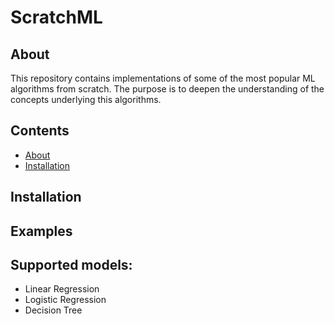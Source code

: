# ScratchML
## About
This repository contains implementations of some of the most popular ML algorithms from scratch. The purpose is to deepen the understanding of the concepts underlying this algorithms.

## Contents
- [About](#about)
- [Installation](#)

## Installation

## Examples


## Supported models:
- Linear Regression
- Logistic Regression
- Decision Tree